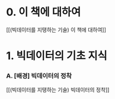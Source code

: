# 0. 이 책에 대하여

[[(빅데이터를 지탱하는 기술) 이 책에 대하여]]

# 1. 빅데이터의 기초 지식

### A. [배경] 빅데이터의 정착

[[(빅데이터를 지탱하는 기술) 빅데이터의 정착]]